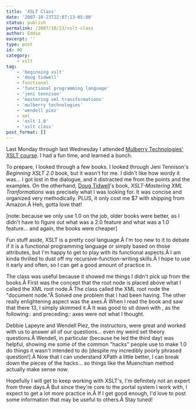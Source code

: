 ```yaml
---
title: 'XSLT Class'
date: '2007-10-23T22:07:13-05:00'
status: publish
permalink: /2007/10/23/xslt-class
author: Eddie
excerpt: ''
type: post
id: 40
category:
    - xslt
tag:
    - 'beginning xslt'
    - 'doug tidwell'
    - functional
    - 'functional programming language'
    - 'jeni tennison'
    - 'mastering xml transformations'
    - 'mulberry technologies'
    - 'wendell piez'
    - xml
    - 'xslt 1.0'
    - 'xslt class'
post_format: []
---
```

Last Monday through last Wednesday I attended [Mulberry Technologies' XSLT course](http://mulberrytech.com/). I had a fun time, and learned a bunch.

To prepare, I looked through a few books. I looked through Jeni Tennison's *Beginning XSLT 2.0* book, but it wasn't for me. I didn't like how wordy it was... I got lost in the dialogue, and it distracted me from the points and the examples. On the otherhand, [Doug Tidwell](http://www.oreillynet.com/pub/au/749)'s book, *XSLT-Mastering XML Tranformations* was precisely what I was looking for. It was concise and organized very methodically. PLUS, it only cost me $7 with shipping from Amazon.Â Heh, gotta love that!

\[note: because we only use 1.0 on the job, older books were better, as I didn't have to figure out what was a 2.0 feature and what was a 1.0 feature... and again, the books were cheaper\]

Fun stuff aside, XSLT is a pretty cool language.Â I'm too new to it to debate if it is a functional programming language or simply based on those attributes, but I'm happy to get to play with its functional aspects.Â I am kinda thrilled to dust off my recursive-function-writing skills.Â I hope to use it early and often, so I can get a good amount of practice in.

The class was useful because it showed me things I didn't pick up from the books.Â First was the concept that the root node is placed above what I called the XML root node.Â The class called the XML root node the "document node."Â Solved one problem that I had been having. The other really enlightening aspect was the axes.Â When I read the book and saw that there 13, I simply skimmed it.Â It was good to sit down with , as the following:: and preceding:: axes were not what I thought.

Debbie Lapeyre and Wendell Piez, the instructors, were great and worked with us to answer all of our questions... even my weird set theory questions.Â Wendell, in particular (because he led the third day) was helpful, showing me some of the common "hacks" people use to make 1.0 do things it wasn't intended to do \[despite my incredibly poorly phrased question!\].Â Now that I can understand XPath a little better, I can break down the pieces of the hacks... so things like the Muenchian method actually make sense now.

Hopefully I will get to keep working with XSLT's, I'm definitely not an expert from three days.Â But since they're core to the portal system I work with, I expect to get a lot more practice in.Â If I get good enough, I'd love to post some information that may be useful to others.Â Stay tuned!